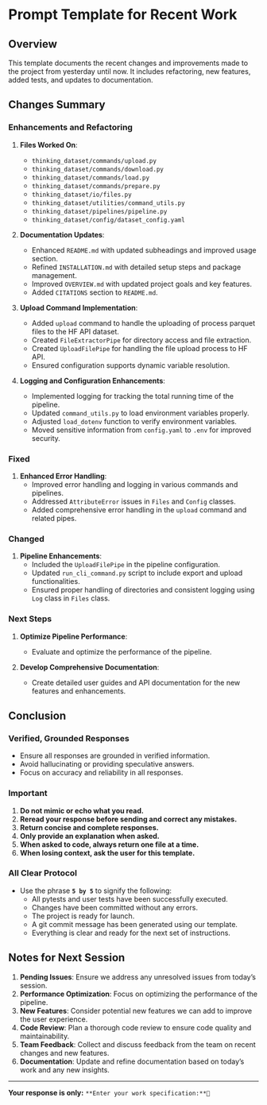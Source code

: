# Prompt Template for Recent Work

## Overview

This template documents the recent changes and improvements made to the project from yesterday until now. It includes refactoring, new features, added tests, and updates to documentation.

## Changes Summary

### Enhancements and Refactoring

1. **Files Worked On**:
   - `thinking_dataset/commands/upload.py`
   - `thinking_dataset/commands/download.py`
   - `thinking_dataset/commands/load.py`
   - `thinking_dataset/commands/prepare.py`
   - `thinking_dataset/io/files.py`
   - `thinking_dataset/utilities/command_utils.py`
   - `thinking_dataset/pipelines/pipeline.py`
   - `thinking_dataset/config/dataset_config.yaml`

2. **Documentation Updates**:
   - Enhanced `README.md` with updated subheadings and improved usage section.
   - Refined `INSTALLATION.md` with detailed setup steps and package management.
   - Improved `OVERVIEW.md` with updated project goals and key features.
   - Added `CITATIONS` section to `README.md`.

3. **Upload Command Implementation**:
   - Added `upload` command to handle the uploading of process parquet files to the HF API dataset.
   - Created `FileExtractorPipe` for directory access and file extraction.
   - Created `UploadFilePipe` for handling the file upload process to HF API.
   - Ensured configuration supports dynamic variable resolution.

4. **Logging and Configuration Enhancements**:
   - Implemented logging for tracking the total running time of the pipeline.
   - Updated `command_utils.py` to load environment variables properly.
   - Adjusted `load_dotenv` function to verify environment variables.
   - Moved sensitive information from `config.yaml` to `.env` for improved security.

### Fixed

1. **Enhanced Error Handling**:
   - Improved error handling and logging in various commands and pipelines.
   - Addressed `AttributeError` issues in `Files` and `Config` classes.
   - Added comprehensive error handling in the `upload` command and related pipes.

### Changed

1. **Pipeline Enhancements**:
   - Included the `UploadFilePipe` in the pipeline configuration.
   - Updated `run_cli_command.py` script to include export and upload functionalities.
   - Ensured proper handling of directories and consistent logging using `Log` class in `Files` class.

### Next Steps

1. **Optimize Pipeline Performance**:
   - Evaluate and optimize the performance of the pipeline.

2. **Develop Comprehensive Documentation**:
   - Create detailed user guides and API documentation for the new features and enhancements.

## Conclusion

### Verified, Grounded Responses
- Ensure all responses are grounded in verified information.
- Avoid hallucinating or providing speculative answers.
- Focus on accuracy and reliability in all responses.

### Important

1. **Do not mimic or echo what you read.**
2. **Reread your response before sending and correct any mistakes.**
3. **Return concise and complete responses.**
4. **Only provide an explanation when asked.**
5. **When asked to code, always return one file at a time.**
6. **When losing context, ask the user for this template.**

### All Clear Protocol

- Use the phrase **`5 by 5`** to signify the following:
  - All pytests and user tests have been successfully executed.
  - Changes have been committed without any errors.
  - The project is ready for launch.
  - A git commit message has been generated using our template.
  - Everything is clear and ready for the next set of instructions.

## Notes for Next Session

1. **Pending Issues**: Ensure we address any unresolved issues from today’s session.
2. **Performance Optimization**: Focus on optimizing the performance of the pipeline.
3. **New Features**: Consider potential new features we can add to improve the user experience.
4. **Code Review**: Plan a thorough code review to ensure code quality and maintainability.
5. **Team Feedback**: Collect and discuss feedback from the team on recent changes and new features.
6. **Documentation**: Update and refine documentation based on today’s work and any new insights.

---

**Your response is only:** `**Enter your work specification:**🔧`
